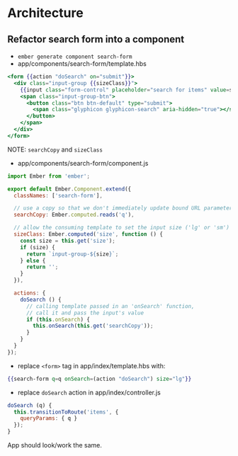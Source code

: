 # Architecture

## Refactor search form into a component
- `ember generate component search-form`
- app/components/search-form/template.hbs

```hbs
<form {{action "doSearch" on="submit"}}>
  <div class="input-group {{sizeClass}}">
    {{input class="form-control" placeholder="search for items" value=searchCopy}}
    <span class="input-group-btn">
      <button class="btn btn-default" type="submit">
        <span class="glyphicon glyphicon-search" aria-hidden="true"></span>
      </button>
    </span>
  </div>
</form>
```

NOTE: `searchCopy` and `sizeClass`

- app/components/search-form/component.js

```js
import Ember from 'ember';

export default Ember.Component.extend({
  classNames: ['search-form'],

  // use a copy so that we don't immediately update bound URL parameters
  searchCopy: Ember.computed.reads('q'),

  // allow the consuming template to set the input size ('lg' or 'sm')
  sizeClass: Ember.computed('size', function () {
    const size = this.get('size');
    if (size) {
      return `input-group-${size}`;
    } else {
      return '';
    }
  }),

  actions: {
    doSearch () {
      // calling template passed in an 'onSearch' function,
      // call it and pass the input's value
      if (this.onSearch) {
        this.onSearch(this.get('searchCopy'));
      }
    }
  }
});
```

- replace `<form>` tag in app/index/template.hbs with:

```hbs
{{search-form q=q onSearch=(action "doSearch") size="lg"}}
```

- replace `doSearch` action in app/index/controller.js

```js
doSearch (q) {
  this.transitionToRoute('items', {
    queryParams: { q }
  });
}
```

App should look/work the same.
